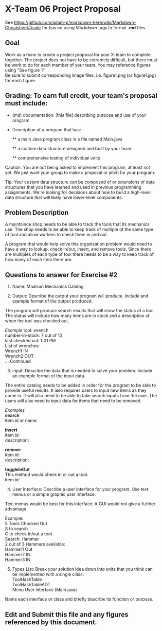 # X-Team 06 Project Proposal

See https://github.com/adam-p/markdown-here/wiki/Markdown-Cheatsheet#code for tips on using *Markdown* tags to format __.md__ files

## Goal

Work as a team to create a project proposal for your X-team to complete together.
The project does not have to be extremely difficult,
but there must be work to do for each member of your team.
You may reference figures using "See figure 1".  
Be sure to submit corresponding image files, i.e. figure1.png (or figure1.jpg) for each figure.

## Grading: To earn full credit, your team's proposal must include:

* (md) documentation: [this file] describing purpose and use of your program

* Description of a program that has:

  ** a main Java program class in a file named Main.java
  
  ** a custom data structure designed and built by your team
  
  ** comprehensive testing of individual units
  
 Caution: You are not being asked to implement this program, at least not yet. 
 We just want your group to make a proposal or pitch for your program.
 
 Tip: Your custom data structure can be composed of or extensions of data structures that you have learned and used in previous programming assignments.  We're looking for decisions about how to build a high-level data structure that will likely have lower-level components.

## Problem Description

A maintaince shop needs to be able to track the tools that its mechanics use. The shop needs to be able to keep track of multiple of the same type of tool and allow workers to check them in and out.

A program that would help solve this organization problem would need to have a way to lookup, check in/out, insert, and remove tools. Since there are multiples of each type of tool there needs to be a way to keep track of how many of each item there are.

## Questions to answer for Exercise #2

1. Name: Madison Mechanics Catalog


2. Output: Describe the output your program will produce.  Include and example format of the output produced.

The program will produce search results that will show the status of a tool. The status will include how many items are in stock and a description of when the tool was checked out.

*Example*
tool: wrench  
number-in-stock: 7 out of 10  
last checked out: 1:01 PM  
List of wrenches:  
Wrench1    IN  
Wrench2    OUT  
... Continued  

3. Input: Describe the data that is needed to solve your problem. Include an example format of the input data.

The entire catalog needs to be added in order for the program to be able to provide useful results. It also requires users to input new items as they come in. It will also need to be able to take search inputs from the user. The users will also need to input data for items that need to be removed.

*Examples*  
**search**  
item id or name:  
  
**insert**  
item id:  
description:  
  
**remove**  
item id:  
description:  
  
**toggleInOut**  
This method would check in or out a tool.  
item id:  
  

4. User Interface: Describe a user interface for your program.  Use text menus or a simple graphic user interface.  
  
Text menus would be best for this interface. A GUI would not give a further advantage.  
  
Example:  
5 Tools Checked Out  
S to search  
C to check in/out a tool  
Search: Hammer  
2 out of 3 Hammers available:  
Hammer1    Out  
Hammer2    IN  
Hammer3    IN  

  
5. Types List: Break your solution idea down into units that you think can be implemented with a single class.  
ToolHashTable  
ToolHashTableADT  
Menu User Interface (Main.java)  


Name each interface or class and briefly describe its function or purpose.


## Edit and Submit this file and any figures referenced by this document.

